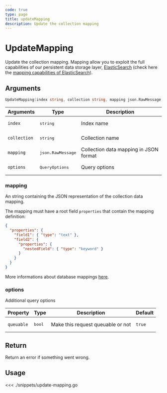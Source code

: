 ```yaml
---
code: true
type: page
title: updateMapping
description: Update the collection mapping
---
```


# UpdateMapping

Update the collection mapping.
Mapping allow you to exploit the full capabilities of our
persistent data storage layer, [ElasticSearch](ttps://www.elastic.co/elastic-stack) (check here the [mapping capabilities of ElasticSearch](https://www.elastic.co/guide/en/elasticsearch/reference/5.4/mapping.html)).

## Arguments

```go
UpdateMapping(index string, collection string, mapping json.RawMessage, options types.QueryOptions) error
```

| Arguments    | Type            | Description                            |
| ------------ | --------------- | -------------------------------------- |
| `index`      | <pre>string</pre>          | Index name                             |
| `collection` | <pre>string</pre>          | Collection name                        |
| `mapping`    | <pre>json.RawMessage</pre> | Collection data mapping in JSON format |
| `options`    | <pre>QueryOptions</pre>    | Query options                          |

### **mapping**

An string containing the JSON representation of the collection data mapping.

The mapping must have a root field `properties` that contain the mapping definition:

```json
{
  "properties": {
    "field1": { "type": "text" },
    "field2": {
      "properties": {
        "nestedField": { "type": "keyword" }
      }
    }
  }
}
```

More informations about database mappings [here](/core/2/guides/main-concepts/data-storage).

### **options**

Additional query options

| Property   | Type | Description                       | Default |
| ---------- | ---- | --------------------------------- | ------- |
| `queuable` | <pre>bool</pre> | Make this request queuable or not | `true`  |

## Return

Return an error if something went wrong.

## Usage

<<< ./snippets/update-mapping.go
